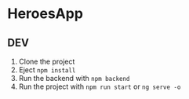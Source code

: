# HeroesApp

## DEV

1. Clone the project
2. Eject ```npm install```
3. Run the backend with ```npm backend```
4. Run the project with ```npm run start``` or  ```ng serve -o```